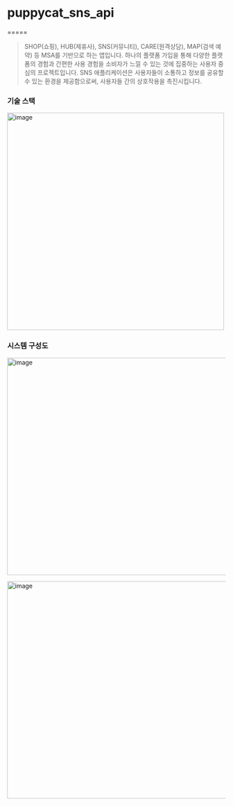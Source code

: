 # puppycat_sns_api
=====

>SHOP(쇼핑), HUB(제휴사), SNS(커뮤니티), CARE(원격상담), MAP(검색 예약) 등 MSA를 기반으로 하는 앱입니다.
>하나의 플랫폼 가입을 통해 다양한 플랫폼의 경험과 간편한 사용 경험을 소비자가 느낄 수 있는 것에 집중하는 사용자 중심의 프로젝트입니다.
>SNS 애플리케이션은 사용자들이 소통하고 정보를 공유할 수 있는 환경을 제공함으로써, 사용자들 간의 상호작용을 촉진시킵니다.

### 기술 스택
<img width="500" height="500" alt="image" src="https://github.com/odong2/puppycat_sns_api/assets/95892601/ec8ecab5-6590-4790-8e72-b4fcbc8c4e58">


### 시스템 구성도

<p><img width="700" height="500" alt="image" src="https://github.com/odong2/puppycat_sns_api/assets/95892601/9c0805b5-b05c-4b00-8ed4-daf19d817a34"></p>
<p><img width="700" height="500" alt="image" src="https://github.com/odong2/puppycat_sns_api/assets/95892601/99bd66ba-d761-41df-a7b1-cb981e960cae"></p>
